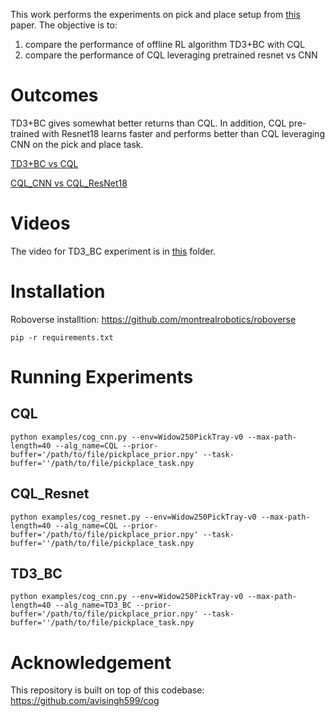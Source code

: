 This work performs the experiments on pick and place setup from [this](https://arxiv.org/pdf/2010.14500) paper. 
The objective is to:
1. compare the performance of offline RL algorithm TD3+BC with CQL
2. compare the performance of CQL leveraging pretrained resnet vs CNN

# Outcomes

TD3+BC gives somewhat better returns than CQL. In addition, CQL pre-trained with Resnet18 learns faster
and performs better than CQL leveraging CNN on the pick and place task.

[TD3+BC vs CQL](img2.png)

[CQL_CNN vs CQL_ResNet18](img1.png)

# Videos

The video for TD3_BC experiment is in [this](data/td3_bc_cnn/videos_eval) folder.


# Installation

Roboverse installtion: https://github.com/montrealrobotics/roboverse

`pip -r requirements.txt`

# Running Experiments

## CQL

`python examples/cog_cnn.py --env=Widow250PickTray-v0 --max-path-length=40 --alg_name=CQL
--prior-buffer='/path/to/file/pickplace_prior.npy' --task-buffer=''/path/to/file/pickplace_task.npy`

## CQL_Resnet

`python examples/cog_resnet.py --env=Widow250PickTray-v0 --max-path-length=40 --alg_name=CQL
--prior-buffer='/path/to/file/pickplace_prior.npy' --task-buffer=''/path/to/file/pickplace_task.npy`

## TD3_BC

`python examples/cog_cnn.py --env=Widow250PickTray-v0 --max-path-length=40 --alg_name=TD3_BC
--prior-buffer='/path/to/file/pickplace_prior.npy' --task-buffer=''/path/to/file/pickplace_task.npy`

# Acknowledgement

 This repository is built on top of this codebase: https://github.com/avisingh599/cog

